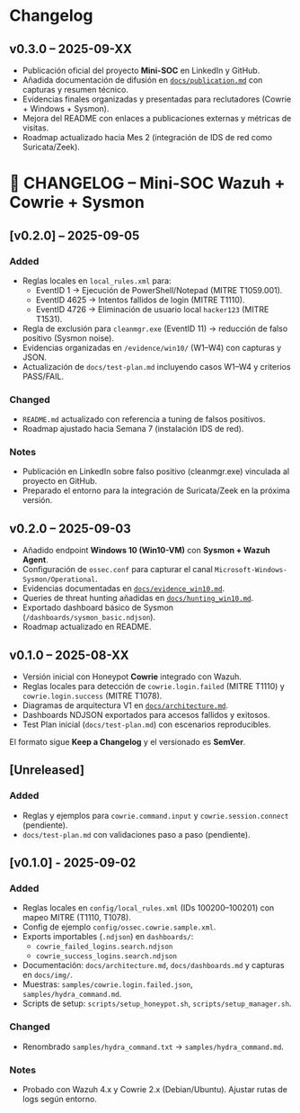 # Changelog

## v0.3.0 – 2025-09-XX
- Publicación oficial del proyecto **Mini-SOC** en LinkedIn y GitHub.
- Añadida documentación de difusión en [`docs/publication.md`](./docs/publication.md) con capturas y resumen técnico.
- Evidencias finales organizadas y presentadas para reclutadores (Cowrie + Windows + Sysmon).
- Mejora del README con enlaces a publicaciones externas y métricas de visitas.
- Roadmap actualizado hacia Mes 2 (integración de IDS de red como Suricata/Zeek).


# 📜 CHANGELOG – Mini-SOC Wazuh + Cowrie + Sysmon

## [v0.2.0] – 2025-09-05

### Added
- Reglas locales en `local_rules.xml` para:
  - EventID 1 → Ejecución de PowerShell/Notepad (MITRE T1059.001).
  - EventID 4625 → Intentos fallidos de login (MITRE T1110).
  - EventID 4726 → Eliminación de usuario local `hacker123` (MITRE T1531).
- Regla de exclusión para `cleanmgr.exe` (EventID 11) → reducción de falso positivo (Sysmon noise).
- Evidencias organizadas en `/evidence/win10/` (W1–W4) con capturas y JSON.
- Actualización de `docs/test-plan.md` incluyendo casos W1–W4 y criterios PASS/FAIL.

### Changed
- `README.md` actualizado con referencia a tuning de falsos positivos.
- Roadmap ajustado hacia Semana 7 (instalación IDS de red).

### Notes
- Publicación en LinkedIn sobre falso positivo (cleanmgr.exe) vinculada al proyecto en GitHub.
- Preparado el entorno para la integración de Suricata/Zeek en la próxima versión.


## v0.2.0 – 2025-09-03
- Añadido endpoint **Windows 10 (Win10-VM)** con **Sysmon + Wazuh Agent**.
- Configuración de `ossec.conf` para capturar el canal `Microsoft-Windows-Sysmon/Operational`.
- Evidencias documentadas en [`docs/evidence_win10.md`](./docs/evidence_win10.md).
- Queries de threat hunting añadidas en [`docs/hunting_win10.md`](./docs/hunting_win10.md).
- Exportado dashboard básico de Sysmon (`/dashboards/sysmon_basic.ndjson`).
- Roadmap actualizado en README.

## v0.1.0 – 2025-08-XX
- Versión inicial con Honeypot **Cowrie** integrado con Wazuh.
- Reglas locales para detección de `cowrie.login.failed` (MITRE T1110) y `cowrie.login.success` (MITRE T1078).
- Diagramas de arquitectura V1 en [`docs/architecture.md`](./docs/architecture.md).
- Dashboards NDJSON exportados para accesos fallidos y exitosos.
- Test Plan inicial (`docs/test-plan.md`) con escenarios reproducibles.


El formato sigue **Keep a Changelog** y el versionado es **SemVer**.

## [Unreleased]
### Added
- Reglas y ejemplos para `cowrie.command.input` y `cowrie.session.connect` (pendiente).
- `docs/test-plan.md` con validaciones paso a paso (pendiente).

## [v0.1.0] - 2025-09-02
### Added
- Reglas locales en `config/local_rules.xml` (IDs 100200–100201) con mapeo MITRE (T1110, T1078).
- Config de ejemplo `config/ossec.cowrie.sample.xml`.
- Exports importables (`.ndjson`) en `dashboards/`:
  - `cowrie_failed_logins.search.ndjson`
  - `cowrie_success_logins.search.ndjson`
- Documentación: `docs/architecture.md`, `docs/dashboards.md` y capturas en `docs/img/`.
- Muestras: `samples/cowrie.login.failed.json`, `samples/hydra_command.md`.
- Scripts de setup: `scripts/setup_honeypot.sh`, `scripts/setup_manager.sh`.

### Changed
- Renombrado `samples/hydra_command.txt` → `samples/hydra_command.md`.

### Notes
- Probado con Wazuh 4.x y Cowrie 2.x (Debian/Ubuntu). Ajustar rutas de logs según entorno.
